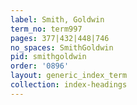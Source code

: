 ```yaml
---
label: Smith, Goldwin
term_no: term997
pages: 377|432|448|746
no_spaces: SmithGoldwin
pid: smithgoldwin
order: '0896'
layout: generic_index_term
collection: index-headings
---
```

